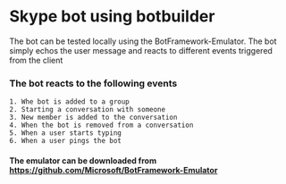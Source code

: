 # Skype bot using botbuilder
 The bot can be tested locally using the BotFramework-Emulator.
 The bot simply echos the user message and reacts to different events triggered from the client
### The bot reacts to the following events 
	1. Whe bot is added to a group 
	2. Starting a conversation with someone
	3. New member is added to the conversation
	4. When the bot is removed from a conversation
	5. When a user starts typing 
	6. When a user pings the bot 
#### The emulator can be downloaded from https://github.com/Microsoft/BotFramework-Emulator
